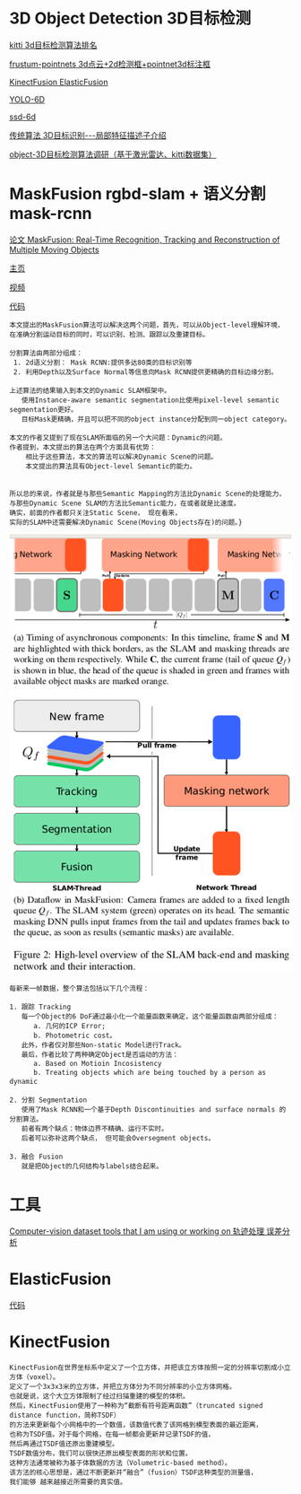 #  3D Object Detection 3D目标检测
[kitti 3d目标检测算法排名](http://www.cvlibs.net/datasets/kitti/eval_object.php?obj_benchmark=3d)

[frustum-pointnets 3d点云+2d检测框+pointnet3d标注框 ](https://github.com/Ewenwan/frustum-pointnets)

[KinectFusion ElasticFusion](https://github.com/Ewenwan/MVision/blob/master/3D_Object_Detection/pdf/KinectFusion%20%E5%92%8C%20ElasticFusion%20%E4%B8%89%E7%BB%B4%E9%87%8D%E5%BB%BA%E6%96%B9%E6%B3%95_6_3.pdf)

[YOLO-6D](https://github.com/Ewenwan/MVision/blob/master/darknect/YOLO-6D/readme.md)

[ssd-6d](https://github.com/Ewenwan/ssd-6d)

[传统算法 3D目标识别---局部特征描述子介绍](https://blog.csdn.net/FireMicrocosm/article/details/78059151)

[object-3D目标检测算法调研（基于激光雷达、kitti数据集）](https://blog.csdn.net/sum_nap/article/details/80966979)


# MaskFusion rgbd-slam + 语义分割mask-rcnn 
[论文 MaskFusion: Real-Time Recognition, Tracking and Reconstruction of Multiple Moving Objects](https://arxiv.org/pdf/1804.09194.pdf)

[主页](http://visual.cs.ucl.ac.uk/pubs/maskfusion/index.html)

[视频](http://visual.cs.ucl.ac.uk/pubs/maskfusion/MaskFusion.webm)

[代码](https://github.com/Ewenwan/maskfusion)

    本文提出的MaskFusion算法可以解决这两个问题，首先，可以从Object-level理解环境，
    在准确分割运动目标的同时，可以识别、检测、跟踪以及重建目标。
    
    分割算法由两部分组成：
     1. 2d语义分割： Mask RCNN:提供多达80类的目标识别等
     2. 利用Depth以及Surface Normal等信息向Mask RCNN提供更精确的目标边缘分割。
     
    上述算法的结果输入到本文的Dynamic SLAM框架中。
       使用Instance-aware semantic segmentation比使用pixel-level semantic segmentation更好。
       目标Mask更精确，并且可以把不同的object instance分配到同一object category。
     
    本文的作者又提到了现在SLAM所面临的另一个大问题：Dynamic的问题。
    作者提到，本文提出的算法在两个方面具有优势：
        相比于这些算法，本文的算法可以解决Dynamic Scene的问题。
        本文提出的算法具有Object-level Semantic的能力。
        
        
    所以总的来说，作者就是与那些Semantic Mapping的方法比Dynamic Scene的处理能力，
    与那些Dynamic Scene SLAM的方法比Semantic能力，在或者就是比速度。
    确实，前面的作者都只关注Static Scene， 现在看来，
    实际的SLAM中还需要解决Dynamic Scene(Moving Objects存在)的问题。}
    
![](https://github.com/Ewenwan/texs/blob/master/PaperReader/SemanticSLAM/MaskFusion0.png)
    
    每新来一帧数据，整个算法包括以下几个流程：

    1. 跟踪 Tracking
       每一个Object的6 DoF通过最小化一个能量函数来确定，这个能量函数由两部分组成：
          a. 几何的ICP Error;
          b. Photometric cost。
       此外，作者仅对那些Non-static Model进行Track。
       最后，作者比较了两种确定Object是否运动的方法：
          a. Based on Motioin Incosistency
          b. Treating objects which are being touched by a person as dynamic
          
    2. 分割 Segmentation
       使用了Mask RCNN和一个基于Depth Discontinuities and surface normals 的分割算法。
       前者有两个缺点：物体边界不精确、运行不实时。
       后者可以弥补这两个缺点， 但可能会Oversegment objects。
       
    3. 融合 Fusion
       就是把Object的几何结构与labels结合起来。


# 工具
[Computer-vision dataset tools that I am using or working on 轨迹处理 误差分析](https://github.com/Ewenwan/dataset-tools)



# ElasticFusion 
[代码](https://github.com/Ewenwan/ElasticFusion)

# KinectFusion
    KinectFusion在世界坐标系中定义了一个立方体，并把该立方体按照一定的分辨率切割成小立方体（voxel）。
    定义了一个3x3x3米的立方体，并把立方体分为不同分辨率的小立方体网格。
    也就是说，这个大立方体限制了经过扫描重建的模型的体积。
    然后，KinectFusion使用了一种称为“截断有符号距离函数”（truncated signed distance function，简称TSDF）
    的方法来更新每个小网格中的一个数值，该数值代表了该网格到模型表面的最近距离，
    也称为TSDF值。对于每个网格，在每一帧都会更新并记录TSDF的值，
    然后再通过TSDF值还原出重建模型。
    TSDF数值分布，我们可以很快还原出模型表面的形状和位置。
    这种方法通常被称为基于体数据的方法（Volumetric-based method）。
    该方法的核心思想是，通过不断更新并“融合”（fusion）TSDF这种类型的测量值，
    我们能够 越来越接近所需要的真实值。
    
    
